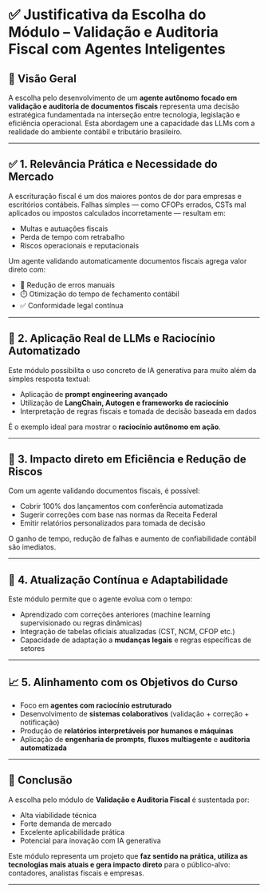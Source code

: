 # ✅ Justificativa da Escolha do Módulo – Validação e Auditoria Fiscal com Agentes Inteligentes

## 🎯 Visão Geral

A escolha pelo desenvolvimento de um **agente autônomo focado em validação e auditoria de documentos fiscais** representa uma decisão estratégica fundamentada na interseção entre tecnologia, legislação e eficiência operacional. Esta abordagem une a capacidade das LLMs com a realidade do ambiente contábil e tributário brasileiro.

---

## ✅ 1. Relevância Prática e Necessidade do Mercado

A escrituração fiscal é um dos maiores pontos de dor para empresas e escritórios contábeis. Falhas simples — como CFOPs errados, CSTs mal aplicados ou impostos calculados incorretamente — resultam em:

- Multas e autuações fiscais
- Perda de tempo com retrabalho
- Riscos operacionais e reputacionais

Um agente validando automaticamente documentos fiscais agrega valor direto com:

- 🚫 Redução de erros manuais
- ⏱️ Otimização do tempo de fechamento contábil
- ✅ Conformidade legal contínua

---

## 🧠 2. Aplicação Real de LLMs e Raciocínio Automatizado

Este módulo possibilita o uso concreto de IA generativa para muito além da simples resposta textual:

- Aplicação de **prompt engineering avançado**
- Utilização de **LangChain, Autogen e frameworks de raciocínio**
- Interpretação de regras fiscais e tomada de decisão baseada em dados

É o exemplo ideal para mostrar o **raciocínio autônomo em ação**.

---

## 🔄 3. Impacto direto em Eficiência e Redução de Riscos

Com um agente validando documentos fiscais, é possível:

- Cobrir 100% dos lançamentos com conferência automatizada
- Sugerir correções com base nas normas da Receita Federal
- Emitir relatórios personalizados para tomada de decisão

O ganho de tempo, redução de falhas e aumento de confiabilidade contábil são imediatos.

---

## 🔎 4. Atualização Contínua e Adaptabilidade

Este módulo permite que o agente evolua com o tempo:

- Aprendizado com correções anteriores (machine learning supervisionado ou regras dinâmicas)
- Integração de tabelas oficiais atualizadas (CST, NCM, CFOP etc.)
- Capacidade de adaptação a **mudanças legais** e regras específicas de setores

---

## 📈 5. Alinhamento com os Objetivos do Curso

- Foco em **agentes com raciocínio estruturado**
- Desenvolvimento de **sistemas colaborativos** (validação + correção + notificação)
- Produção de **relatórios interpretáveis por humanos e máquinas**
- Aplicação de **engenharia de prompts**, **fluxos multiagente** e **auditoria automatizada**

---

## 🧩 Conclusão

A escolha pelo módulo de **Validação e Auditoria Fiscal** é sustentada por:

- Alta viabilidade técnica
- Forte demanda de mercado
- Excelente aplicabilidade prática
- Potencial para inovação com IA generativa

Este módulo representa um projeto que **faz sentido na prática, utiliza as tecnologias mais atuais e gera impacto direto** para o público-alvo: contadores, analistas fiscais e empresas.

---
